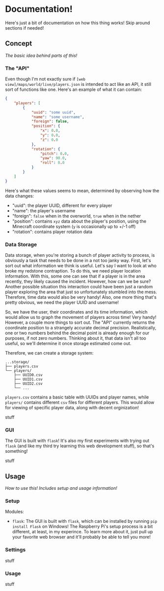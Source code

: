 # Documentation!

Here's just a bit of documentation on how this thing works! Skip around sections if needed!

## Concept
*The basic idea behind parts of this!*

### The "API"

Even though I'm not exactly sure if `[web view]/maps/world/live/players.json` is intended to act like an API, it still sort of functions like one. Here's an example of what it can contain:

```json
{
    "players": [
        {
            "uuid": "some uuid",
            "name": "some username",
            "foreign": false,
            "position": {
                "x": 0.0,
                "y": 0.0,
                "z": 0.0
            },
            "rotation": {
                "pitch": 0.0,
                "yaw": 90.0,
                "roll": 0.0
            }
        }
    ]
}
```

Here's what these values seems to mean, determined by observing how the data changes:
- "uuid": the player UUID, different for every player
- "name": the player's username
- "foreign": `false` when in the overworld, `true` when in the nether
- "position": contains `xyz` data about the player's position, using the Minecraft coordinate system (`y` is occasionally up to +/-1 off)
- "rotation": contains player rotation data

### Data Storage

Data storage, when you're storing a bunch of player activity to process, is obviously a task that needs to be done in a not too janky way. First, let's sort out what information we think is useful. Let's say I want to look at who broke my redstone contraption. To do this, we need player location information. With this, some one can see that if a player is in the area recently, they likely caused the incident. However, how can we be sure? Another possible situation this interaction could have been just a random player exploring the area that just so unfortunately stumbled into the mess. Therefore, time data would also be very handy! Also, one more thing that's pretty obvious, we need the player UUID and username!

So, we have the user, their coordinates and its time information, which would allow us to graph the movement of players across time! Very handy! However, a couple more things to sort out. The "API" currently returns the coordinate position to a strangely accurate decimal precision. Realistically, one or two numbers behind the decimal point is already enough for our purposes, if not zero numbers. Thinking about it, that data isn't all too useful, so we'll determine it once storage estimated come out.

Therefore, we can create a storage system:

```
...storage/
├── players.csv
└── players/
    ├── UUID0.csv
    ├── UUID1.csv
    ├── UUID2.csv
    └── ...
```

`players.csv` contains a basic table with UUIDs and player names, while `players/` contains different `csv` files for different players. This would allow for viewing of specific player data, along with decent orginization!

stuff

### GUI

The GUI is built with `flask`! It's also my first experiments with trying out `flask` (and like my third try learning this web development stuff), so that's something! 

stuff

## Usage
*How to use this! Includes setup and usage information!*

### Setup

Modules:
- `flask`: The GUI is built with `flask`, which can be installed by running `pip install Flask` on Windows! The Raspberry Pi's setup process is a bit different, at least, in my experince. To learn more about it, just pull up your favorite web browser and it'll probably be able to tell you more! 

### Settings

stuff

### Usage

stuff
